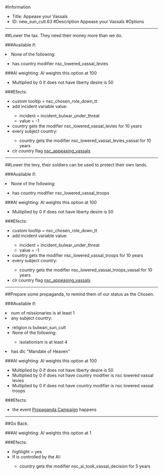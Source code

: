 #Information
 - Title: Appease your Vassals
 - ID: new_sun_cult.63
#Description
Appease your Vassals
#Options

___
##Lower the tax. They need their money more than we do.

###Available if:
<li>None of the following:</li><ul><li>has country modifier nsc_lowered_vassal_levies</li></ul>

###AI weighting:
AI weights this option at 100
 - Multiplied by 0 if does not have liberty desire is 50


###Efects:<ul><li>custom tooltip = nsc_chosen_role_down_tt</li><li>add incident variable value:</li><ul><li>incident = incident_bulwar_under_threat</li><li>value = -1</li></ul><li>country gets the modifier nsc_lowered_vassal_levies for 10 years</li><li>every subject country:</li><ul><li>country gets the modifier nsc_lowered_vassal_levies_vassal for 10 years</li></ul><li>clr country flag [nsc_appeasing_vassals](../flags/nsc_appeasing_vassals.md)</li></ul>

___
##Lower the levy, their soldiers can be used to protect their own lands.

###Available if:
<li>None of the following:</li><ul><li>has country modifier nsc_lowered_vassal_troops</li></ul>

###AI weighting:
AI weights this option at 100
 - Multiplied by 0 if does not have liberty desire is 50


###Efects:<ul><li>custom tooltip = nsc_chosen_role_down_tt</li><li>add incident variable value:</li><ul><li>incident = incident_bulwar_under_threat</li><li>value = -1</li></ul><li>country gets the modifier nsc_lowered_vassal_troops for 10 years</li><li>every subject country:</li><ul><li>country gets the modifier nsc_lowered_vassal_troops_vassal for 10 years</li></ul><li>clr country flag [nsc_appeasing_vassals](../flags/nsc_appeasing_vassals.md)</li></ul>

___
##Prepare some propaganda, to remind them of our status as the Chosen.

###Available if:
<li>num of missionaries is at least 1</li><li>any subject country:</li><ul><li>religion is bulwari_sun_cult</li><li>None of the following:</li><ul><li>isolationism is at least 4</li></ul></ul><li>has dlc "Mandate of Heaven"</li>

###AI weighting:
AI weights this option at 100
 - Multiplied by 0 if does not have liberty desire is 50
 - Multiplied by 0 if does not have country modifier is nsc lowered vassal levies
 - Multiplied by 0 if does not have country modifier is nsc lowered vassal troops


###Efects:<ul><li>the event [Propaganda Campaign](../events/propaganda_campaign.md) happens</li></ul>

___
##Go Back.

###AI weighting:
AI weights this option at 1


###Efects:<ul><li>highlight = yes</li><li>If is controlled by the AI:</li><ul><li>country gets the modifier nsc_ai_took_vassal_decision for 5 years</li></ul></ul>
